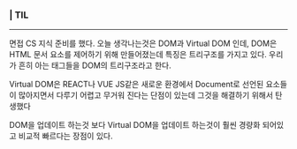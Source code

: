 ### | TIL 
--- 
면접 CS 지식 준비를 했다. 오늘 생각나는것은 DOM과 Virtual DOM 인데,
DOM은 HTML 문서 요소를 제어하기 위해 만들어졌는데 특징은 트리구조를 가지고 있다.
우리가 흔히 아는 태그들을 DOM의 트리구조라고 한다.

Virtual DOM은 REACT나 VUE JS같은 새로운 환경에서 Document로 선언된 요소들이 많아지면서
다루기 어렵고 무거워 진다는 단점이 있는데 그것을 해결하기 위해서 탄생했다

DOM을 업데이트 하는것 보다 Virtual DOM을 업데이트 하는것이 훨씬 경량화 되어있고 비교적 빠르다는 장점이 있다.
